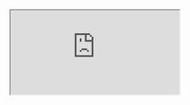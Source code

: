 <iframe src="https://docs.google.com/document/d/e/2PACX-1vQnccAQAe7nunl5XYKPc_bGfVylIS6iwJVjAVo5iP-p98_U2v7a86U-72BsPGPTfyS98hq_v_0dtCZb/pub?embedded=true"></iframe>
